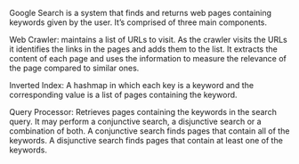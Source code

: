 ﻿Google Search is a system that finds and returns web pages containing keywords given by the user. It’s comprised of three main components.

Web Crawler: maintains a list of URLs to visit. As the crawler visits the URLs it identifies the links in the pages and adds them to the list. It extracts the content of each page and uses the information to measure the relevance of the page compared to similar ones.

Inverted Index: A hashmap in which each key is a keyword and the corresponding value is a list of pages containing the keyword.

Query Processor: Retrieves pages containing the keywords in the search query. It may perform a conjunctive search, a disjunctive search or a combination of both. A conjunctive search finds pages that contain all of the keywords. A disjunctive search finds pages that contain at least one of the keywords.



